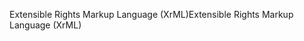 <span data-ttu-id="03728-101">Extensible Rights Markup Language (XrML)</span><span class="sxs-lookup"><span data-stu-id="03728-101">Extensible Rights Markup Language (XrML)</span></span>
